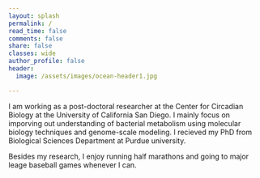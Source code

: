 ```yaml
---
layout: splash
permalink: /
read_time: false
comments: false
share: false
classes: wide
author_profile: false
header:
  image: /assets/images/ocean-header1.jpg

---
```

I am working as a post-doctoral researcher at the Center for Circadian Biology at the University of California San Diego. I mainly focus on imporving out understanding of bacterial metabolism using molecular biology techniques and genome-scale modeling. I recieved my PhD from Biological Sciences Department at Purdue university. 

Besides my research, I enjoy running half marathons and going to major leage baseball games whenever I can.

<div style="float:right;width:1000;height:400">
<a class="twitter-timeline tw-align-left" data-width="1000" data-height="400" href="https://twitter.com/DavidWelkie?ref_src=twsrc%5Etfw">Tweets by DavidWelkie</a> <script async src="https://platform.twitter.com/widgets.js" charset="utf-8"></script>
</div>
